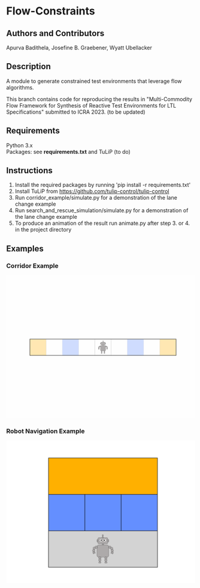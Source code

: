 # Flow-Constraints
## Authors and Contributors
Apurva Badithela, Josefine B. Graebener,  Wyatt Ubellacker <br />


## Description
A module to generate constrained test environments that leverage flow algorithms.

This branch contains code for reproducing the results in "Multi-Commodity Flow Framework for Synthesis of Reactive Test Environments for LTL Specifications" submitted to ICRA 2023. (to be updated)

## Requirements
Python 3.x<br />
Packages: see **requirements.txt** and TuLiP (to do) <br />

## Instructions
1. Install the required packages by running 'pip install -r requirements.txt' <br />
2. Install TuLiP from https://github.com/tulip-control/tulip-control
3. Run corridor_example/simulate.py for a demonstration of the lane change example <br />
4. Run search_and_rescue_simulation/simulate.py for a demonstration of the lane change example <br />
5. To produce an animation of the result run animate.py after step 3. or 4. in the project directory

## Examples
### Corridor Example
![](corridor_example/animations/test_strategy.gif)
### Robot Navigation Example
![](search_and_rescue_simulation/animations/test_strategy.gif)

